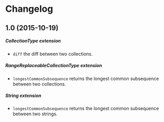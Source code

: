 # Changelog

## 1.0 (2015-10-19)

##### CollectionType extension
- `diff` the diff between two collections.

##### RangeReplaceableCollectionType extension
- `longestCommonSubsequence` returns the longest common subsequence between two collections.

##### String extension
- `longestCommonSubsequence` returns the longest common subsequence between two strings.
